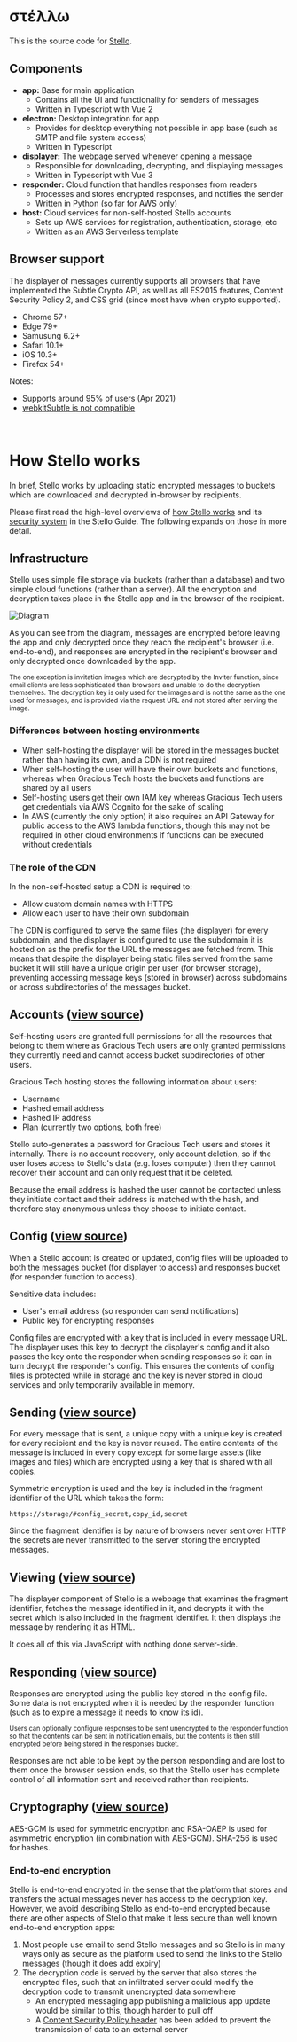# στέλλω

This is the source code for [Stello](https://stello.news).


## Components

 - **app:** Base for main application
    - Contains all the UI and functionality for senders of messages
    - Written in Typescript with Vue 2
 - **electron:** Desktop integration for app
    - Provides for desktop everything not possible in app base (such as SMTP and file system access)
    - Written in Typescript
 - **displayer:** The webpage served whenever opening a message
    - Responsible for downloading, decrypting, and displaying messages
    - Written in Typescript with Vue 3
 - **responder:** Cloud function that handles responses from readers
    - Processes and stores encrypted responses, and notifies the sender
    - Written in Python (so far for AWS only)
 - **host:** Cloud services for non-self-hosted Stello accounts
    - Sets up AWS services for registration, authentication, storage, etc
    - Written as an AWS Serverless template


## Browser support

The displayer of messages currently supports all browsers that have implemented the Subtle Crypto API, as well as all ES2015 features, Content Security Policy 2, and CSS grid (since most have when crypto supported).

 - Chrome 57+
 - Edge 79+
 - Samusung 6.2+
 - Safari 10.1+
 - iOS 10.3+
 - Firefox 54+

Notes:
* Supports around 95% of users (Apr 2021)
* [webkitSubtle is not compatible](https://webkit.org/blog/7790/update-on-web-cryptography/)


&nbsp;

# How Stello works
In brief, Stello works by uploading static encrypted messages to buckets which are downloaded and decrypted in-browser by recipients.

Please first read the high-level overviews of [how Stello works](https://stello.news/guide/system/) and its [security system](https://stello.news/guide/security/) in the Stello Guide. The following expands on those in more detail.

## Infrastructure

Stello uses simple file storage via buckets (rather than a database) and two simple cloud functions (rather than a server). All the encryption and decryption takes place in the Stello app and in the browser of the recipient.

![Diagram](./README_diagram.png)

As you can see from the diagram, messages are encrypted before leaving the app and only decrypted once they reach the recipient's browser (i.e. end-to-end), and responses are encrypted in the recipient's browser and only decrypted once downloaded by the app.

<small>The one exception is invitation images which are decrypted by the Inviter function, since email clients are less sophisticated than browsers and unable to do the decryption themselves. The decryption key is only used for the images and is not the same as the one used for messages, and is provided via the request URL and not stored after serving the image.</small>

### Differences between hosting environments
 * When self-hosting the displayer will be stored in the messages bucket rather than having its own, and a CDN is not required
 * When self-hosting the user will have their own buckets and functions, whereas when Gracious Tech hosts the buckets and functions are shared by all users
 * Self-hosting users get their own IAM key whereas Gracious Tech users get credentials via AWS Cognito for the sake of scaling
 * In AWS (currently the only option) it also requires an API Gateway for public access to the AWS lambda functions, though this may not be required in other cloud environments if functions can be executed without credentials

### The role of the CDN

In the non-self-hosted setup a CDN is required to:
 * Allow custom domain names with HTTPS
 * Allow each user to have their own subdomain

The CDN is configured to serve the same files (the displayer) for every subdomain, and the displayer is configured to use the subdomain it is hosted on as the prefix for the URL the messages are fetched from. This means that despite the displayer being static files served from the same bucket it will still have a unique origin per user (for browser storage), preventing accessing message keys (stored in browser) across subdomains or across subdirectories of the messages bucket.


## Accounts ([view source](host/accounts/src/handle_create.ts))
Self-hosting users are granted full permissions for all the resources that belong to them where as Gracious Tech users are only granted permissions they currently need and cannot access bucket subdirectories of other users.

Gracious Tech hosting stores the following information about users:
 * Username
 * Hashed email address
 * Hashed IP address
 * Plan (currently two options, both free)

Stello auto-generates a password for Gracious Tech users and stores it internally. There is no account recovery, only account deletion, so if the user loses access to Stello's data (e.g. loses computer) then they cannot recover their account and can only request that it be deleted.

Because the email address is hashed the user cannot be contacted unless they initiate contact and their address is matched with the hash, and therefore stay anonymous unless they choose to initiate contact.


## Config ([view source](app/src/services/tasks/configs.ts))
When a Stello account is created or updated, config files will be uploaded to both the messages bucket (for displayer to access) and responses bucket (for responder function to access).

Sensitive data includes:
 - User's email address (so responder can send notifications)
 - Public key for encrypting responses

Config files are encrypted with a key that is included in every message URL. The displayer uses this key to decrypt the displayer's config and it also passes the key onto the responder when sending responses so it can in turn decrypt the responder's config. This ensures the contents of config files is protected while in storage and the key is never stored in cloud services and only temporarily available in memory.

## Sending ([view source](app/src/services/tasks/sending.ts))
For every message that is sent, a unique copy with a unique key is created for every recipient and the key is never reused. The entire contents of the message is included in every copy except for some large assets (like images and files) which are encrypted using a key that is shared with all copies.

Symmetric encryption is used and the key is included in the fragment identifier of the URL which takes the form:

    https://storage/#config_secret,copy_id,secret

Since the fragment identifier is by nature of browsers never sent over HTTP the secrets are never transmitted to the server storing the encrypted messages.

## Viewing ([view source](displayer/src/services/store.ts))
The displayer component of Stello is a webpage that examines the fragment identifier, fetches the message identified in it, and decrypts it with the secret which is also included in the fragment identifier. It then displays the message by rendering it as HTML.

It does all of this via JavaScript with nothing done server-side.

## Responding ([view source](displayer/src/services/responses.ts))
Responses are encrypted using the public key stored in the config file. Some data is not encrypted when it is needed by the responder function (such as to expire a message it needs to know its id).

<small>Users can optionally configure responses to be sent unencrypted to the responder function so that the contents can be sent in notification emails, but the contents is then still encrypted before being stored in the responses bucket.</small>

Responses are not able to be kept by the person responding and are lost to them once the browser session ends, so that the Stello user has complete control of all information sent and received rather than recipients.

## Cryptography ([view source](app/src/services/utils/crypt.ts))
AES-GCM is used for symmetric encryption and RSA-OAEP is used for asymmetric encryption (in combination with AES-GCM). SHA-256 is used for hashes.

### End-to-end encryption

Stello is end-to-end encrypted in the sense that the platform that stores and transfers the actual messages never has access to the decryption key. However, we avoid describing Stello as end-to-end encrypted because there are other aspects of Stello that make it less secure than well known end-to-end encryption apps:

1. Most people use email to send Stello messages and so Stello is in many ways only as secure as the platform used to send the links to the Stello messages (though it does add expiry)
2. The decryption code is served by the server that also stores the encrypted files, such that an infiltrated server could modify the decryption code to transmit unencrypted data somewhere
    * An encrypted messaging app publishing a malicious app update would be similar to this, though harder to pull off
    * A [Content Security Policy header](host/template_base.yml) has been added to prevent the transmission of data to an external server
